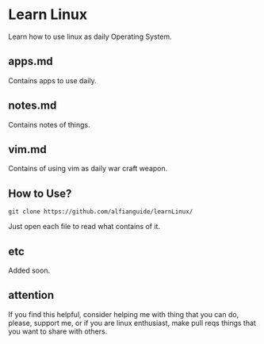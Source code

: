 # Learn Linux
Learn how to use linux as daily Operating System.

## apps.md
Contains apps to use daily.

## notes.md
Contains notes of things.

## vim.md
Contains of using vim as daily war craft weapon.

## How to Use?
```
git clone https://github.com/alfianguide/learnLinux/
```
Just open each file to read what contains of it.

## etc
Added soon.

## attention
If you find this helpful, consider helping me with thing that you can do, please, support me, or if you are linux enthusiast, make pull reqs things that you want to share with others.
